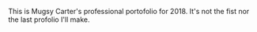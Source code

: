 This is Mugsy Carter's professional portofolio for 2018.  It's not the fist nor the last profolio I'll make.
